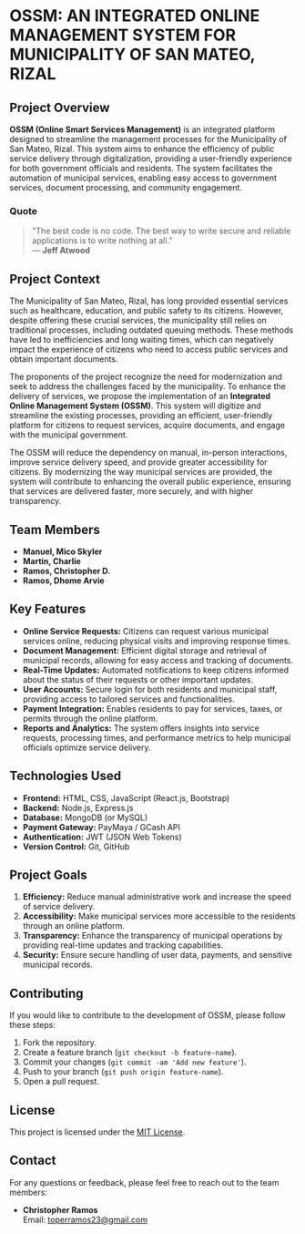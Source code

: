 # OSSM: AN INTEGRATED ONLINE MANAGEMENT SYSTEM FOR MUNICIPALITY OF SAN MATEO, RIZAL

## Project Overview

**OSSM (Online Smart Services Management)** is an integrated platform designed to streamline the management processes for the Municipality of San Mateo, Rizal. This system aims to enhance the efficiency of public service delivery through digitalization, providing a user-friendly experience for both government officials and residents. The system facilitates the automation of municipal services, enabling easy access to government services, document processing, and community engagement.

### Quote

> "The best code is no code. The best way to write secure and reliable applications is to write nothing at all.”  
— **Jeff Atwood**

## Project Context

The Municipality of San Mateo, Rizal, has long provided essential services such as healthcare, education, and public safety to its citizens. However, despite offering these crucial services, the municipality still relies on traditional processes, including outdated queuing methods. These methods have led to inefficiencies and long waiting times, which can negatively impact the experience of citizens who need to access public services and obtain important documents.

The proponents of the project recognize the need for modernization and seek to address the challenges faced by the municipality. To enhance the delivery of services, we propose the implementation of an **Integrated Online Management System (OSSM)**. This system will digitize and streamline the existing processes, providing an efficient, user-friendly platform for citizens to request services, acquire documents, and engage with the municipal government. 

The OSSM will reduce the dependency on manual, in-person interactions, improve service delivery speed, and provide greater accessibility for citizens. By modernizing the way municipal services are provided, the system will contribute to enhancing the overall public experience, ensuring that services are delivered faster, more securely, and with higher transparency.

## Team Members

- **Manuel, Mico Skyler**  
- **Martin, Charlie**  
- **Ramos, Christopher D.**  
- **Ramos, Dhome Arvie**

## Key Features

- **Online Service Requests:** Citizens can request various municipal services online, reducing physical visits and improving response times.
- **Document Management:** Efficient digital storage and retrieval of municipal records, allowing for easy access and tracking of documents.
- **Real-Time Updates:** Automated notifications to keep citizens informed about the status of their requests or other important updates.
- **User Accounts:** Secure login for both residents and municipal staff, providing access to tailored services and functionalities.
- **Payment Integration:** Enables residents to pay for services, taxes, or permits through the online platform.
- **Reports and Analytics:** The system offers insights into service requests, processing times, and performance metrics to help municipal officials optimize service delivery.

## Technologies Used

- **Frontend:** HTML, CSS, JavaScript (React.js, Bootstrap)
- **Backend:** Node.js, Express.js
- **Database:** MongoDB (or MySQL)
- **Payment Gateway:** PayMaya / GCash API
- **Authentication:** JWT (JSON Web Tokens)
- **Version Control:** Git, GitHub

## Project Goals

1. **Efficiency:** Reduce manual administrative work and increase the speed of service delivery.
2. **Accessibility:** Make municipal services more accessible to the residents through an online platform.
3. **Transparency:** Enhance the transparency of municipal operations by providing real-time updates and tracking capabilities.
4. **Security:** Ensure secure handling of user data, payments, and sensitive municipal records.

## Contributing

If you would like to contribute to the development of OSSM, please follow these steps:

1. Fork the repository.
2. Create a feature branch (`git checkout -b feature-name`).
3. Commit your changes (`git commit -am 'Add new feature'`).
4. Push to your branch (`git push origin feature-name`).
5. Open a pull request.

## License

This project is licensed under the [MIT License](LICENSE).

## Contact

For any questions or feedback, please feel free to reach out to the team members:

- **Christopher Ramos**  
  Email: toperramos23@gmail.com

